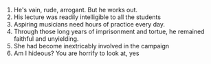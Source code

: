1. He's vain, rude, arrogant. But he works out.
2. His lecture was readily intelligible to all the students
3. Aspiring musicians need hours of practice every day.
4. Through those long years of imprisonment and tortue, he remained faithful and unyielding.
5. She had become inextricably involved in the campaign
6. Am I hideous? You are horrify to look at, yes
